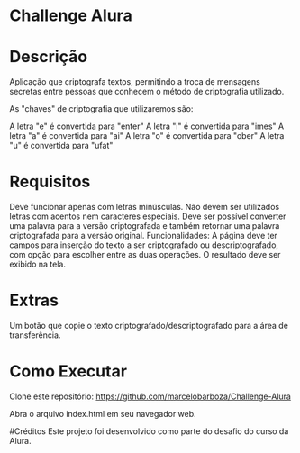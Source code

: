# Challenge Alura

# Descrição

Aplicação que criptografa textos, permitindo a troca de mensagens secretas entre pessoas que conhecem o método de criptografia utilizado.

As "chaves" de criptografia que utilizaremos são:

A letra "e" é convertida para "enter"
A letra "i" é convertida para "imes"
A letra "a" é convertida para "ai"
A letra "o" é convertida para "ober"
A letra "u" é convertida para "ufat"

# Requisitos

Deve funcionar apenas com letras minúsculas.
Não devem ser utilizados letras com acentos nem caracteres especiais.
Deve ser possível converter uma palavra para a versão criptografada e também retornar uma palavra criptografada para a versão original.
Funcionalidades:
A página deve ter campos para inserção do texto a ser criptografado ou descriptografado, com opção para escolher entre as duas operações.
O resultado deve ser exibido na tela.

# Extras

Um botão que copie o texto criptografado/descriptografado para a área de transferência.

# Como Executar

Clone este repositório:
https://github.com/marcelobarboza/Challenge-Alura

Abra o arquivo index.html em seu navegador web.

#Créditos
Este projeto foi desenvolvido como parte do desafio do curso da Alura.

